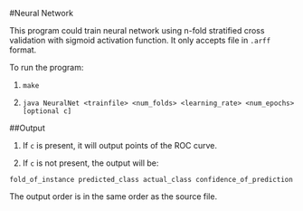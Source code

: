 #Neural Network

This program could train neural network using n-fold stratified cross validation with sigmoid activation function. It only accepts file in `.arff` format.

To run the program:

1. `make`

2. `java NeuralNet <trainfile> <num_folds> <learning_rate> <num_epochs> [optional c]`

##Output

1. If `c` is present, it will output points of the ROC curve.

2. If `c` is not present, the output will be:

`fold_of_instance predicted_class actual_class confidence_of_prediction`

The output order is in the same order as the source file.




